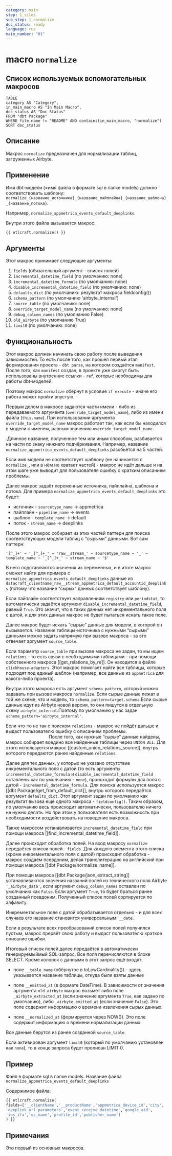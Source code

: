 ```yaml
---
category: main
step: 1_silos
sub_step: 1_normalize
doc_status: ready
language: rus
main_number: "01"
---
```

# macro `normalize`
## Список используемых вспомогательных макросов

```dataview
TABLE 
category AS "Category", 
in_main_macro AS "In Main Macro",
doc_status AS "Doc Status"
FROM "dbt Package"
WHERE file.name != "README" AND contains(in_main_macro, "normalize")
SORT doc_status
```

## Описание

Макрос `normalize` предназначен для нормализации таблиц, загруженных Airbyte.

## Применение

Имя dbt-модели (=имя файла в формате sql в папке models) должно соответствовать шаблону:
`normalize_{название_источника}_{название_пайплайна}_{название_шаблона}_{название_потока}`.

Например, `normalize_appmetrica_events_default_deeplinks`.

Внутри этого файла вызывается макрос:

```sql
{{ etlcraft.normalize() }}
```
## Аргументы

Этот макрос принимает следующие аргументы:

01. `fields` (обязательный аргумент - список полей)
02. `incremental_datetime_field` (по умолчанию: none)
03. `incremental_datetime_formula` (по умолчанию: none)
04. `disable_incremental_datetime_field` (по умолчанию: none)
05. `defaults_dict` (по умолчанию: результат макроса fieldconfig())
06. `schema_pattern` (по умолчанию 'airbyte_internal')
07. `source_table` (по умолчанию: none)
08. `override_target_model_name` (по умолчанию: none)
09. `debug_column_names` (по умолчанию False)
10. `old_airbyte` (по умолчанию True)
11. `limit0` (по умолчанию: none)

## Функциональность

Этот макрос должен начинать свою работу после выведения зависимостей. То есть после того, как прошёл первый этап формирования проекта - `dbt parse`, на котором создаётся `manifest`. После того, как `manifest` создан, в проекте уже смогут быть использованы внутренние ссылки - `ref`, которые необходимы для работы dbt-моделей.
 
Поэтому макрос `normalize` обёрнут в условие `if execute` - иначе его работа может пройти впустую.

Первым делом в макросе задаются части имени - либо из передаваемого аргумента (`override_target_model_name`), либо из имени файла (`this.name`). При использовании аргумента `override_target_model_name` макрос работает так, как если бы находился в модели с именем, равным значению `override_target_model_name`.

.Длинное название, полученное тем или иным способом, разбивается на части по знаку нижнего подчёркивания. Например, название `normalize_appmetrica_events_default_deeplinks` разобьётся на 5 частей.

Если имя модели не соответствует шаблону (не начинается с `normalize_`, или в нём не хватает частей) - макрос не идёт дальше и на этом шаге уже выводит для пользователя ошибку с кратким описанием проблемы.

Далее макрос задаёт переменные источника, пайплайна, шаблона и потока. Для примера `normalize_appmetrica_events_default_deeplinks` это будет:
- источник - `sourcetype_name` → appmetrica
- пайплайн - `pipeline_name` → events
- шаблон - `template_name` → default
- поток - `stream_name` → deeplinks
  
После этого макрос собирает из этих частей паттерн для поиска соответствующих модели таблиц с “сырыми” данными.  Вот сам паттерн:

 `'[^_]+' ~ '_[^_]+_' ~ 'raw__stream_' ~ sourcetype_name ~ '_' ~ template_name ~ '_[^_]+_' ~ stream_name ~ '$'`
 
В него подставляются значения из переменных, и в итоге макрос сможет найти для примера с `normalize_appmetrica_events_default_deeplinks` данные из `datacraft_clientname_raw__stream_appmetrica_default_accountid_deeplinks` (потому что название “сырых” данных соответствует шаблону).

Если пайплайн соответствует направлениям `registry` или `periodstat`, то автоматически задаётся аргумент `disable_incremental_datetime_field`, равный `True`. Это значит, что в таких данных нет инкрементального поля с датой, и для этих данных макрос не будет пытаться искать такое поле.

Далее макрос будет искать “сырые” данные для модели, в которой он вызывается. Название таблицы-источника с нужными “сырыми” данными можно задать напрямую при вызове макроса - за это отвечает аргумент `source_table`. 

Если параметр `source_table` при вызове макроса не задан, то мы ищем `relations` - то есть связи с необходимыми таблицами - при помощи собственного макроса [[get_relations_by_re]]. Он находится в файле `clickhouse-adapters`. Этот макрос помогает найти все таблицы, которые подходят под единый шаблон (например, все данные из `appmetrica` для какого-либо проекта).

Внутри этого макроса есть аргумент `schema_pattern`, который можно задавать при вызове макроса `normalize`. Если сырые данные лежат в той же схеме, что и модель, то `schema_pattern=target.schema`.Если сырые данные идут из Airbyte новой версии, то они пишутся в отдельную схему `airbyte_internal`.Поэтому по умолчанию у нас задан `schema_pattern='airbyte_internal'`.

Если что-то не так с поиском `relations` - макрос не пойдёт дальше и выдаст пользователю ошибку с описанием проблемы.
                                                                 
После того, как нужные “сырые” данные найдены, макрос собирает воедино все найденные таблицы через `UNION ALL`. Для этого используется макрос [[custom_union_relations_source]], внутрь которого передаются ранее найденные `relations`.

Далее для тех данных, у которых не указано отсутствие инкрементального поля с датой (то есть аргументы `incremental_datetime_formula` и `disable_incremental_datetime_field` оставлены как по умолчанию - `none`), происходит формулы для поля с датой - `incremental_datetime_formula`. Для поиска используется макрос [[dbt Package/get_from_default_dict]], внутрь которого передаётся аргумент `defaults_dict`. Этот аргумент задан по умолчанию как результат вызова ещё одного макроса - `fieldconfig()`. Таким образом, по умолчанию весь происходит автоматически, пользователю ничего не нужно делать. Но при этом у пользователя есть возможность при необходимости воздействовать на поведение макроса.
  
Также макросом устанавливается `incremental_datetime_field` при помощи макроса [[find_incremental_datetime_field]].

Далее происходит обработка полей. На вход макросу `normalize` передаётся список полей - `fields`. Для каждого элемента этого списка (кроме инкрементального поля с датой) происходит обработка - макрос создаём псевдоним, делая транслитерацию на английский при помощи макроса  [[dbt Package/normalize_name]]. 

При помощи макроса [[dbt Package/json_extract_string]] устанавливаются значения названий полей из технического поля Airbyte `'_airbyte_data'`, если аргумент `debug_column_names` оставлен по умолчанию как `False`. Если аргумент `True`, то будет браться ранее созданный псевдоним. Полученный список полей сортируется по алфавиту.

Инкрементальное поле с датой обрабатывается отдельно - и для всех случаев его название становится универсальным: `__date`. 

Если в результате всех преобразований список полей получился пустым, макрос прервёт свою работу и выдаст пользователю краткое описание ошибки.

Итоговый список полей далее передаётся в автоматически генерируемыймый SQL-запрос. Все поля перечисляются в блоке SELECT. Кроме колонок с данными в этот запрос ещё входят:

- поле `__table_name` (обёрнутое в toLowCardinality()) - здесь указывается название таблицы, откуда были взяты данные
  
- поле `__emitted_at` (в формате DateTime). В зависимости от значения аргумента `old_airbyte` макрос возьмёт либо поле `_airbyte_extracted_at` (если значение аргумента `True`, как задано по умолчанию), либо `_airbyte_emitted_at` (если значение `False`). Это поле содержит информацию о времени извлечения сырых данных.
  
- поле `__normalized_at` (формируется через NOW()). Это поле содержит информацию о времени нормализации данных.
  
Все данные берутся из ранее созданной `source_table`.
  
Если активирован аргумент `limit0` (который по умолчанию установлен как `none`), то в конце запроса будет прописан LIMIT 0.
  
## Пример

Файл в формате sql в папке models. Название файла `normalize_appmetrica_events_default_deeplinks`

Содержимое файла:
```sql
{{ etlcraft.normalize(
fields=['__clientName','__productName','appmetrica_device_id','city',
'deeplink_url_parameters','event_receive_datetime','google_aid',
'ios_ifa','os_name','profile_id','publisher_name']
) }}
```
## Примечания

Это первый из основных макросов.
